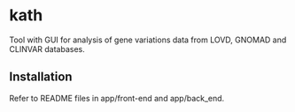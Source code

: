 # kath

Tool with GUI for analysis of gene variations data from LOVD, GNOMAD and CLINVAR databases.

## Installation
Refer to README files in app/front-end and app/back_end.